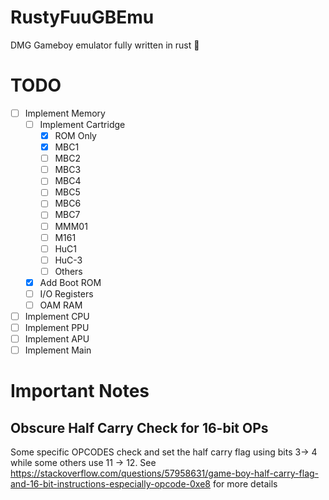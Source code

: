 # RustyFuuGBEmu

DMG Gameboy emulator fully written in rust 🦀

# TODO

- [ ] Implement Memory
    - [ ] Implement Cartridge
        - [x] ROM Only
        - [X] MBC1
        - [ ] MBC2
        - [ ] MBC3
        - [ ] MBC4
        - [ ] MBC5
        - [ ] MBC6
        - [ ] MBC7
        - [ ] MMM01
        - [ ] M161
        - [ ] HuC1
        - [ ] HuC-3
        - [ ] Others
    - [x] Add Boot ROM
    - [ ] I/O Registers
    - [ ] OAM RAM
- [ ] Implement CPU
- [ ] Implement PPU
- [ ] Implement APU
- [ ] Implement Main

# Important Notes

## Obscure Half Carry Check for 16-bit OPs

Some specific OPCODES check and set the half carry flag using bits 3-> 4 while some others use 11 -> 12.
See https://stackoverflow.com/questions/57958631/game-boy-half-carry-flag-and-16-bit-instructions-especially-opcode-0xe8 for more details
